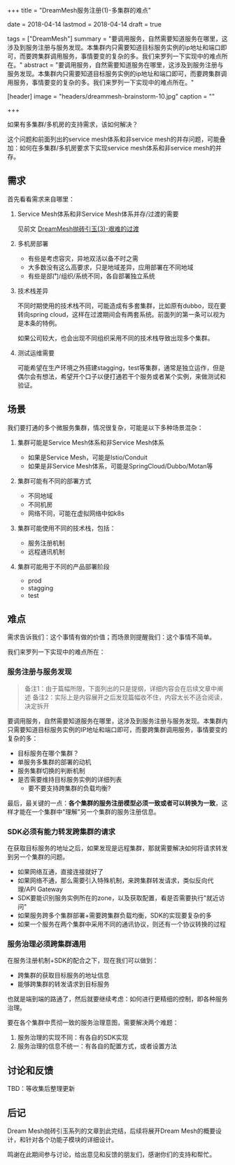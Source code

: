 +++
title = "DreamMesh服务注册(1)-多集群的难点"

date = 2018-04-14
lastmod = 2018-04-14
draft = true

tags = ["DreamMesh"]
summary = "要调用服务，自然需要知道服务在哪里，这涉及到服务注册与服务发现。本集群内只需要知道目标服务实例的ip地址和端口即可，而要跨集群调用服务，事情要变的复杂的多。我们来罗列一下实现中的难点所在。"
abstract = "要调用服务，自然需要知道服务在哪里，这涉及到服务注册与服务发现。本集群内只需要知道目标服务实例的ip地址和端口即可，而要跨集群调用服务，事情要变的复杂的多。我们来罗列一下实现中的难点所在。"

[header]
image = "headers/dreammesh-brainstorm-10.jpg"
caption = ""

+++

如果有多集群/多机房的支持需求，该如何解决？

这个问题和前面列出的service mesh体系和非service mesh的并存问题，可能叠加：如何在多集群/多机房要求下实现service mesh体系和非service mesh的并存。

## 需求

首先看看需求来自哪里：

1. Service Mesh体系和非Service Mesh体系并存/过渡的需要

	见前文 [DreamMesh抛砖引玉(3)-艰难的过渡](../201802-dreammesh-brainstorm-transition/)

2. 多机房部署

	- 有些是考虑容灾，异地双活以备不时之需
	- 大多数没有这么高要求，只是地域差异，应用部署在不同地域
	- 有些是部门/组织/系统不同，各自部署独立系统

3. 技术栈差异

	不同时期使用的技术栈不同，可能造成有多套集群，比如原有dubbo，现在要转向spring cloud，这样在过渡期间会有两套系统。前面列的第一条可以视为是本条的特例。

	如果公司较大，也会出现不同组织采用不同的技术栈导致出现多个集群。

4. 测试运维需要

	可能希望在生产环境之外搭建stagging，test等集群，通常是独立运作，但是偶尔会有想法，希望开个口子以便打通若干个服务或者某个实例，来做测试和验证。

## 场景

我们要打通的多个微服务集群，情况很复杂，可能是以下多种场景混杂：

1. 集群可能是Service Mesh体系和非Service Mesh体系

	- 如果是Service Mesh，可能是Istio/Conduit
	- 如果是非Service Mesh体系，可能是SpringCloud/Dubbo/Motan等

1. 集群可能有不同的部署方式

	- 不同地域
    - 不同机房
    - 网络不同，可能在虚拟网络中如k8s

1. 集群可能使用不同的技术栈，包括：

	- 服务注册机制
	- 远程通讯机制

1. 集群可能用于不同的产品部署阶段

	- prod
	- stagging
	- test

## 难点

需求告诉我们：这个事情有做的价值；而场景则提醒我们：这个事情不简单。

我们来罗列一下实现中的难点所在：

### 服务注册与服务发现

> 备注1：由于篇幅所限，下面列出的只是提纲，详细内容会在后续文章中阐述
> 备注2：实际上是内容展开之后发现篇幅收不住，内容太长不适合阅读，决定拆开

要调用服务，自然需要知道服务在哪里，这涉及到服务注册与服务发现。本集群内只需要知道目标服务实例的IP地址和端口即可，而要跨集群调用服务，事情要变的复杂的多：

* 目标服务在哪个集群？
* 单服务多集群的部署的动机
* 服务集群切换的判断机制
* 是否需要维持目标服务实例的详细列表
  - 要不要支持跨集群的负载均衡?

最后，最关键的一点：__各个集群的服务注册模型必须一致或者可以转换为一致__，这样才能在一个集群中"理解"另一个集群的服务注册信息。

### SDK必须有能力转发跨集群的请求

在获取目标服务的地址之后，如果发现是远程集群，那就需要解决如何将请求转发到另一个集群的问题。

* 如果网络互通，直接连接就好了
* 如果网络不通，那么需要引入特殊机制，来跨集群转发请求，类似反向代理/API Gateway
* SDK要能识别服务实例所在的zone，以及获取配置，看是否需要执行"就近访问"
* 如果服务跨多个集群部署+需要跨集群负载均衡，SDK的实现要复杂的多
* 如果一个服务在两个集群中采用不同的通讯协议，则还有一个协议转换的过程 

### 服务治理必须跨集群通用

在服务注册机制+SDK的配合之下，现在我们可以做到：

* 跨集群的获取目标服务的地址信息
* 能够跨集群的转发请求到目标服务

也就是端到端的路通了，然后就要继续考虑：如何进行更精细的控制，即各种服务治理。

要在各个集群中贯彻一致的服务治理意图，需要解决两个难题：

1. 服务治理的实现不同：有各自的SDK实现
2. 服务治理的信息不统一：有各自的配置方式，或者设置方法

## 讨论和反馈

TBD：等收集后整理更新

## 后记

Dream Mesh抛砖引玉系列的文章到此完结，后续将展开Dream Mesh的概要设计，和针对各个功能子模块的详细设计。

鸣谢在此期间参与讨论，给出意见和反馈的朋友们，感谢你们的支持和帮忙。
